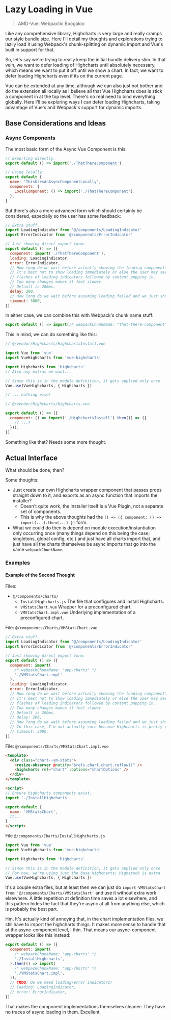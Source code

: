 Lazy Loading in Vue
===================

> AMD-Vue: Webpactic Boogaloo

Like any comprehensive library, Highcharts is very large and really cramps our ~~style~~ bundle size.  Here I'll detail my thoughts and explorations trying to lazily load it using Webpack's chunk-splitting on dynamic import and Vue's built in support for that.

So, let's say we're trying to really keep the initial bundle delivery slim.  In that vein, we want to defer loading of Highcharts until absolutely necessary, which means we want to put it off until we show a chart.  In fact, we want to defer loading Highcharts even if its on the current page.

Vue can be extended at any time, although we can also just not bother and do the extension all locally as I believe all that Vue Highcharts does is stick a component in at the top level.  There's no real need to bind everything globally.  Here I'll be exploring ways I can defer loading Highcharts, taking advantage of Vue's and Webpack's support for dynamic imports.



## Base Considerations and Ideas


### Async Components

The most basic form of the Async Vue Component is this:

```js
// Exporting directly.
export default () => import('./ThatThereComponent')

// Using locally.
export default {
  name: 'ThisUsesAnAsyncComponentLocally',
  components: {
    LocalComponent: () => import('./ThatThereComponent'),
  },
}
```

But there's also a more advanced form which should certainly be considered, especially so the user has some feedback:

```js
// Extra stuff.
import LoadingIndicator from '@/components/LoadingIndicator'
import ErrorIndicator from '@/components/ErrorIndicator'

// Just showing direct export form:
export default () => ({
  component: import('./ThatThereComponent'),
  loading: LoadingIndicator,
  error: ErrorIndicator,
  // How long do we wait before actually showing the loading component?
  // It's best not to show loading immediately or else the user may see a bunch of
  // flashes of loading indicators followed by content popping in.
  // Too many changes makes it feel slower.
  // Default is 200ms.
  delay: 200,
  // How long do we wait before assuming loading failed and we just show an error?
  timeout: 3000,
})
```

In either case, we can combine this with Webpack's chunk name stuff:

```js
export default () => import(/* webpackChunkName: "that-there-component" */ './ThatThereComponent')
```

This in mind, we can do something like this:

```js
// @/vendor/Highcharts/HighchartsInstall.vue

import Vue from 'vue'
import VueHighcharts from 'vue-highcharts'

import Highcharts from 'highcharts'
// Also any extras we want...

// Since this is in the module definition, it gets applied only once.
Vue.use(VueHighcharts, { Highcharts })

// ... nothing else!

// @/vendor/Highcharts/Highcharts.vue

export default () => ({
  component: () => import('./HighchartsInstall').then(() => ({
    // ...?
  })),
})
```

Something like that?  Needs some more thought.



## Actual Interface

What should be done, then?

Some thoughts:
- Just create our own Highcharts wrapper component that passes props straight down to it, and exports as an async function that imports the installer?
  - Doesn't quite work, the installer itself is a Vue Plugin, not a separate set of components.
  - This is why the above thoughts had the `() => ({ component: () => import(...).then(...) })` form.
- What we could do then is depend on module execution/instantiation only occurring once (many things depend on this being the case; singletons, global config, etc.) and just have all charts import that, and just have all the charts themselves be async imports that go into the same `webpackChunkName`.

### Examples

#### Example of the Second Thought

Files:
- `@/components/Charts/`
  - `InstallHighcharts.js` The file that configures and install Highcharts.
  - `VMStatsChart.vue` Wrapper for a preconfigured chart.
  - `VMStatsChart.impl.vue` Underlying implementation of a preconfigured chart.

File: `@/components/Charts/VMStatsChart.vue`

```js
// Extra stuff.
import LoadingIndicator from '@/components/LoadingIndicator'
import ErrorIndicator from '@/components/ErrorIndicator'

// Just showing direct export form:
export default () => ({
  component: import(
    /* webpackChunkName: "app-charts" */
    './VMStatsChart.impl'
  ),
  loading: LoadingIndicator,
  error: ErrorIndicator,
  // How long do we wait before actually showing the loading component?
  // It's best not to show loading immediately or else the user may see a bunch of
  // flashes of loading indicators followed by content popping in.
  // Too many changes makes it feel slower.
  // Default is 200ms.
  // delay: 200,
  // How long do we wait before assuming loading failed and we just show an error?
  // In this case, I'm not actually sure because Highcharts is pretty damn huge.
  // timeout: 3000,
})
```

File: `@/components/Charts/VMStatsChart.impl.vue`

```html
<template>
  <div class="chart--vm-stats">
    <resize-observer @notify="$refs.chart.chart.reflow()" />
    <highcharts ref="chart" :options="chartOptions" />
  </div>
</template>

<script>
// Ensure highcharts components exist.
import './InstallHighcharts'

export default {
  name: 'VMStatsChart',
  //...
}
</script>
```

File `@/components/Charts/InstallHighcharts.js`

```js
import Vue from 'vue'
import VueHighcharts from 'vue-highcharts'

import Highcharts from 'highcharts'

// Since this is in the module definition, it gets applied only once.
// For now, we're using just the base Highcharts; Highstock is extra.
Vue.use(VueHighcharts, { Highcharts })
```

It's a couple extra files, but at least then we can just do `import VMStatsChart from '@/components/Charts/VMStatsChart'` and use it without extra work elsewhere.  A little repetition at definition time saves a lot elsewhere, and this pattern hides the fact that they're async at all from anything else, which is probably the best part.

Hm.  It's actually kind of annoying that, in the chart implementation files, we still have to import the highcharts things.  It makes more sense to handle that at the async-component level, I thin.  That means our async-component wrapper looks like this instead:

```js
export default () => ({
  component: import(
    /* webpackChunkName: "app-charts" */
    './InstallHighcharts',
  ).then(() => import(
    /* webpackChunkName: "app-charts" */
    './VMStatsChart.impl',
  )),
  // TODO: Do we need loading/error indicators?
  // loading: LoadingIndicator,
  // error: ErrorIndicator,
})
```

That makes the component implementations themselves cleaner: They have no traces of async loading in them.  Excellent.
